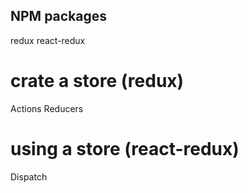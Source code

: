 ## NPM packages
redux
react-redux

# crate a store (redux)
Actions
Reducers

# using a store (react-redux)
Dispatch
